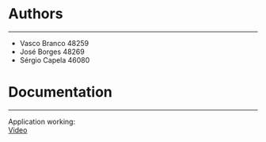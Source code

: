 # Authors
----
- Vasco Branco 48259
- José Borges 48269
- Sérgio Capela 46080

# Documentation
----
Application working:\
[Video](https://drive.google.com/file/d/17w40a8qK04lFMBqw0HXjKzFyRGmxTFgV/view?usp=sharing)